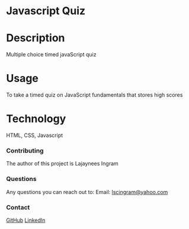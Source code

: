# Javascript Quiz


# Description
Multiple choice timed javaScript quiz


# Usage
To take a timed quiz on JavaScript fundamentals that stores high scores


# Technology
HTML, CSS, Javascript

### Contributing 
The author of this project is Lajaynees Ingram 


### Questions
Any questions you can reach out to:
Email: [lscingram@yahoo.com](mailto:lscingram@yahoo.com)


### Contact
[GitHub](https://github.com/LajayneesI)
[LinkedIn](https://www.linkedin.com/in/s-ab45a619a/)